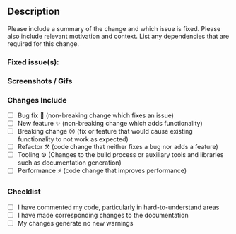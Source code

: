 ## Description

Please include a summary of the change and which issue is fixed. Please also
include relevant motivation and context. List any dependencies that are required
for this change.

### Fixed issue(s): #
<!-- list issues by using issue number 
For e.g #45
-->

### Screenshots / Gifs
<!-- remove above line if not applicable -->

### Changes Include

-   [ ] Bug fix 🐛 (non-breaking change which fixes an issue)
-   [ ] New feature ✨ (non-breaking change which adds functionality)
-   [ ] Breaking change 😢 (fix or feature that would cause existing
    functionality to not work as expected)
-   [ ] Refactor ⚒️ (code change that neither fixes a bug nor adds a feature)
-   [ ] Tooling ⚙️ (Changes to the build process or auxiliary tools and
    libraries such as documentation generation)
-   [ ] Performance ⚡ (code change that improves performance)

### Checklist

-   [ ] I have commented my code, particularly in hard-to-understand areas
-   [ ] I have made corresponding changes to the documentation
-   [ ] My changes generate no new warnings
